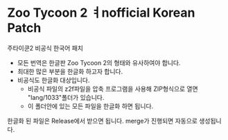 # Zoo Tycoon 2 ㅕnofficial Korean Patch
 
주타이쿤2 비공식 한국어 패치
* 모든 번역은 한글판 Zoo Tycoon 2의 형태와 유사하여야 합니다.
* 최대한 많은 부분을 한글화 하고자 합니다.
* 비공식도 한글화 대상입니다.
  * 비공식 파일의 z2f파일을 압축 프로그램을 사용해 ZIP형식으로 열면 "lang/1033"폴더가 있습니다.
  * 이 폴더안에 있는 모든 파일을 한글화 하면 됩니다.

한글화 된 파일은 Release에서 받으면 됩니다.
merge가 진행되면 자동으로 생성됩니다.

